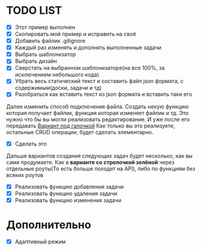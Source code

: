 # TODO LIST

- [x] Этот пример выполнен
- [x] Скопировать мой пример и исправить на своё
- [x] Добавить файлик .gitignore
- [x] Каждый раз изменять и дополнять выполненные задачи
- [x] Выбрать шаблонизатор
- [x] Выбрать дизайн
- [x] Сверстать на выбранном шаблонизаторе(на все 100%, за исключением небольшого кода)
- [x] Убрать весь статический текст и составить файл json формата, с содержимым(доски, задачи и тд)
- [x] Разобраться как вставить текст из json формата и вставить таки его

Далее изменить способ подключения файла. Создать некую функцию которая получает файлик, функция которая изменяет файлик и тд. Это нужно что бы вы могли реализовать редактирование. И уже после его передавать
[Вариант под галочкой](https://stackoverflow.com/questions/34954951/node-js-how-to-delete-edit-data-inside-json-file-on-the-server)
Как только вы это реализуете, остальные CRUD операции, будет сделать элементарно.
- [x] Сделать это


Дальше вариантов создания следующих задач будет несколько, как вы сами продумаете. Как в **варианте со стрелочкой зелёной** через отдельные роуты(То есть больше походит на API), либо по функциям без всяких роутов
- [x] Реализовать функцию добавления задачи
- [x] Реализовать функцию удаления задачи
- [x] Реализовать функцию изменения задачи

# Дополнительно

- [x] Адаптивный режим
